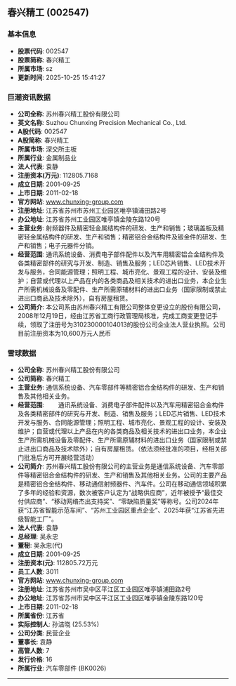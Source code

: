 ## 春兴精工 (002547)

### 基本信息

- **股票代码**: 002547
- **股票简称**: 春兴精工
- **所属市场**: sz
- **更新时间**: 2025-10-25 15:41:27

### 巨潮资讯数据

- **公司全称**: 苏州春兴精工股份有限公司
- **英文名称**: Suzhou Chunxing Precision Mechanical Co., Ltd.
- **A股代码**: 002547
- **A股简称**: 春兴精工
- **所属市场**: 深交所主板
- **所属行业**: 金属制品业
- **法人代表**: 袁静
- **注册资本(万元)**: 112805.7168
- **成立日期**: 2001-09-25
- **上市日期**: 2011-02-18
- **官方网站**: www.chunxing-group.com
- **注册地址**: 江苏省苏州市苏州工业园区唯亭镇浦田路2号
- **办公地址**: 江苏省苏州工业园区唯亭镇金陵东路120号
- **主营业务**: 射频器件及精密轻金属结构件的研发、生产和销售；玻璃盖板及精密轻金属结构件的研发、生产和销售；精密铝合金结构件及钣金件的研发、生产和销售；电子元器件分销。
- **经营范围**: 通讯系统设备、消费电子部件配件以及汽车用精密铝合金结构件及各类精密部件的研究与开发、制造、销售及服务；LED芯片销售、LED技术开发与服务，合同能源管理；照明工程、城市亮化、景观工程的设计、安装及维护；自营或代理以上产品在内的各类商品及相关技术的进出口业务，本企业生产所需机械设备及零配件、生产所需原辅材料的进出口业务（国家限制或禁止进出口商品及技术除外），自有房屋租赁。
- **公司简介**: 本公司系由苏州春兴精工有限公司整体变更设立的股份有限公司，2008年12月19日，经由江苏省工商行政管理局核准，完成工商变更登记手续，领取了注册号为310230000104013的股份公司企业法人营业执照。公司目前注册资本为10,600万元人民币

### 雪球数据

- **公司全称**: 苏州春兴精工股份有限公司
- **公司简称**: 春兴精工
- **主营业务**: 通信系统设备、汽车零部件等精密铝合金结构件的研发、生产和销售及其他相关业务。
- **经营范围**: 　　通讯系统设备、消费电子部件配件以及汽车用精密铝合金构件及各类精密部件的研究与开发、制造、销售及服务；LED芯片销售、LED技术开发与服务、合同能源管理；照明工程、城市亮化、景观工程的设计、安装及维护；自营或代理以上产品在内的各类商品及相关技术的进出口业务，本企业生产所需机械设备及零配件、生产所需原辅材料的进出口业务（国家限制或禁止进出口商品及技术除外）；自有房屋租赁。（依法须经批准的项目，经相关部门批准后方可开展经营活动）
- **公司简介**: 苏州春兴精工股份有限公司的主营业务是通信系统设备、汽车零部件等精密铝合金结构件的研发、生产和销售及其他相关业务。公司的主要产品是精密铝合金结构件、移动通信射频器件、汽车件。公司在移动通信领域积累了多年的经验和资源，数次被客户认定为“战略供应商”，近年被授予“最佳交付供应商”、“移动网络杰出支持奖”、“零缺陷质量奖”等称号。公司2024年获“江苏省智能示范车间”、“苏州工业园区重点企业”、2025年获“江苏省先进级智能工厂”。
- **法人代表**: 袁静
- **总经理**: 吴永忠
- **董秘**: 吴永忠(代)
- **成立日期**: 2001-09-25
- **注册资本(元)**: 112805.72万元
- **员工人数**: 3011
- **官方网站**: www.chunxing-group.com
- **注册地址**: 江苏省苏州市吴中区平江区工业园区唯亭镇浦田路2号
- **办公地址**: 江苏省苏州市吴中区平江区工业园区唯亭镇金陵东路120号
- **上市日期**: 2011-02-18
- **所属省份**: 江苏省
- **实际控制人**: 孙洁晓 (25.53%)
- **公司分类**: 民营企业
- **董事长**: 袁静
- **高管人数**: 7
- **发行价格**: 16
- **所属行业**: 汽车零部件 (BK0026)

---